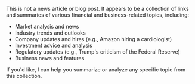 This is not a news article or blog post. It appears to be a collection of links and summaries of various financial and business-related topics, including:

* Market analysis and news
* Industry trends and outlooks
* Company updates and hires (e.g., Amazon hiring a cardiologist)
* Investment advice and analysis
* Regulatory updates (e.g., Trump's criticism of the Federal Reserve)
* Business news and features

If you'd like, I can help you summarize or analyze any specific topic from this collection.